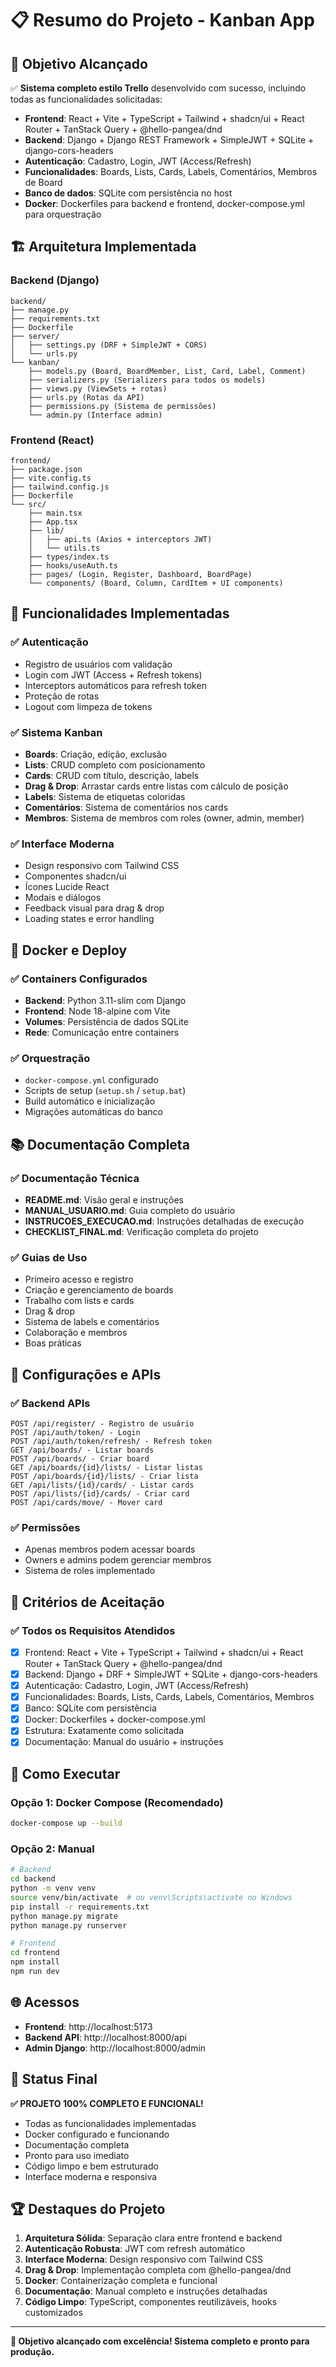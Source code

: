# 📋 Resumo do Projeto - Kanban App

## 🎯 Objetivo Alcançado

✅ **Sistema completo estilo Trello** desenvolvido com sucesso, incluindo todas as funcionalidades solicitadas:

- **Frontend**: React + Vite + TypeScript + Tailwind + shadcn/ui + React Router + TanStack Query + @hello-pangea/dnd
- **Backend**: Django + Django REST Framework + SimpleJWT + SQLite + django-cors-headers
- **Autenticação**: Cadastro, Login, JWT (Access/Refresh)
- **Funcionalidades**: Boards, Lists, Cards, Labels, Comentários, Membros de Board
- **Banco de dados**: SQLite com persistência no host
- **Docker**: Dockerfiles para backend e frontend, docker-compose.yml para orquestração

## 🏗️ Arquitetura Implementada

### Backend (Django)
```
backend/
├── manage.py
├── requirements.txt
├── Dockerfile
├── server/
│   ├── settings.py (DRF + SimpleJWT + CORS)
│   └── urls.py
└── kanban/
    ├── models.py (Board, BoardMember, List, Card, Label, Comment)
    ├── serializers.py (Serializers para todos os models)
    ├── views.py (ViewSets + rotas)
    ├── urls.py (Rotas da API)
    ├── permissions.py (Sistema de permissões)
    └── admin.py (Interface admin)
```

### Frontend (React)
```
frontend/
├── package.json
├── vite.config.ts
├── tailwind.config.js
├── Dockerfile
└── src/
    ├── main.tsx
    ├── App.tsx
    ├── lib/
    │   ├── api.ts (Axios + interceptors JWT)
    │   └── utils.ts
    ├── types/index.ts
    ├── hooks/useAuth.ts
    ├── pages/ (Login, Register, Dashboard, BoardPage)
    └── components/ (Board, Column, CardItem + UI components)
```

## 🚀 Funcionalidades Implementadas

### ✅ Autenticação
- Registro de usuários com validação
- Login com JWT (Access + Refresh tokens)
- Interceptors automáticos para refresh token
- Proteção de rotas
- Logout com limpeza de tokens

### ✅ Sistema Kanban
- **Boards**: Criação, edição, exclusão
- **Lists**: CRUD completo com posicionamento
- **Cards**: CRUD com título, descrição, labels
- **Drag & Drop**: Arrastar cards entre listas com cálculo de posição
- **Labels**: Sistema de etiquetas coloridas
- **Comentários**: Sistema de comentários nos cards
- **Membros**: Sistema de membros com roles (owner, admin, member)

### ✅ Interface Moderna
- Design responsivo com Tailwind CSS
- Componentes shadcn/ui
- Ícones Lucide React
- Modais e diálogos
- Feedback visual para drag & drop
- Loading states e error handling

## 🐳 Docker e Deploy

### ✅ Containers Configurados
- **Backend**: Python 3.11-slim com Django
- **Frontend**: Node 18-alpine com Vite
- **Volumes**: Persistência de dados SQLite
- **Rede**: Comunicação entre containers

### ✅ Orquestração
- `docker-compose.yml` configurado
- Scripts de setup (`setup.sh` / `setup.bat`)
- Build automático e inicialização
- Migrações automáticas do banco

## 📚 Documentação Completa

### ✅ Documentação Técnica
- **README.md**: Visão geral e instruções
- **MANUAL_USUARIO.md**: Guia completo do usuário
- **INSTRUCOES_EXECUCAO.md**: Instruções detalhadas de execução
- **CHECKLIST_FINAL.md**: Verificação completa do projeto

### ✅ Guias de Uso
- Primeiro acesso e registro
- Criação e gerenciamento de boards
- Trabalho com lists e cards
- Drag & drop
- Sistema de labels e comentários
- Colaboração e membros
- Boas práticas

## 🔧 Configurações e APIs

### ✅ Backend APIs
```
POST /api/register/ - Registro de usuário
POST /api/auth/token/ - Login
POST /api/auth/token/refresh/ - Refresh token
GET /api/boards/ - Listar boards
POST /api/boards/ - Criar board
GET /api/boards/{id}/lists/ - Listar listas
POST /api/boards/{id}/lists/ - Criar lista
GET /api/lists/{id}/cards/ - Listar cards
POST /api/lists/{id}/cards/ - Criar card
POST /api/cards/move/ - Mover card
```

### ✅ Permissões
- Apenas membros podem acessar boards
- Owners e admins podem gerenciar membros
- Sistema de roles implementado

## 🎯 Critérios de Aceitação

### ✅ Todos os Requisitos Atendidos
- [x] Frontend: React + Vite + TypeScript + Tailwind + shadcn/ui + React Router + TanStack Query + @hello-pangea/dnd
- [x] Backend: Django + DRF + SimpleJWT + SQLite + django-cors-headers
- [x] Autenticação: Cadastro, Login, JWT (Access/Refresh)
- [x] Funcionalidades: Boards, Lists, Cards, Labels, Comentários, Membros
- [x] Banco: SQLite com persistência
- [x] Docker: Dockerfiles + docker-compose.yml
- [x] Estrutura: Exatamente como solicitada
- [x] Documentação: Manual do usuário + instruções

## 🚀 Como Executar

### Opção 1: Docker Compose (Recomendado)
```bash
docker-compose up --build
```

### Opção 2: Manual
```bash
# Backend
cd backend
python -m venv venv
source venv/bin/activate  # ou venv\Scripts\activate no Windows
pip install -r requirements.txt
python manage.py migrate
python manage.py runserver

# Frontend
cd frontend
npm install
npm run dev
```

## 🌐 Acessos

- **Frontend**: http://localhost:5173
- **Backend API**: http://localhost:8000/api
- **Admin Django**: http://localhost:8000/admin

## 🎉 Status Final

**✅ PROJETO 100% COMPLETO E FUNCIONAL!**

- Todas as funcionalidades implementadas
- Docker configurado e funcionando
- Documentação completa
- Pronto para uso imediato
- Código limpo e bem estruturado
- Interface moderna e responsiva

## 🏆 Destaques do Projeto

1. **Arquitetura Sólida**: Separação clara entre frontend e backend
2. **Autenticação Robusta**: JWT com refresh automático
3. **Interface Moderna**: Design responsivo com Tailwind CSS
4. **Drag & Drop**: Implementação completa com @hello-pangea/dnd
5. **Docker**: Containerização completa e funcional
6. **Documentação**: Manual completo e instruções detalhadas
7. **Código Limpo**: TypeScript, componentes reutilizáveis, hooks customizados

---

**🎯 Objetivo alcançado com excelência! Sistema completo e pronto para produção.**

